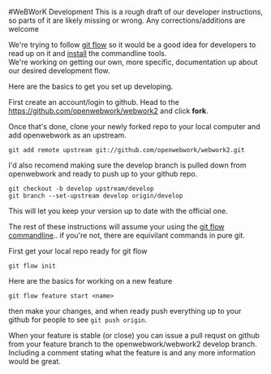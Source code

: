 #WeBWorK Development
This is a rough draft of our developer instructions, so parts of it are likely missing or wrong. Any corrections/additions are welcome

We're trying to follow [git flow](http://nvie.com/posts/a-successful-git-branching-model/) so it would be a good idea for developers to read up on it 
and [install](https://github.com/nvie/gitflow/wiki/Installation) the commandline tools.  
We're working on getting our own, more specific, documentation up about our desired development flow.

Here are the basics to get you set up developing.

First create an account/login to github.  Head to the https://github.com/openwebwork/webwork2 and click **fork**.

Once that's done, clone your newly forked repo to your local computer and add openwebwork as an upstream.

```
git add remote upstream git://github.com/openwebwork/webwork2.git
```

I'd also recomend making sure the develop branch is pulled down from openwebwork and ready to push up to your github repo.

```
git checkout -b develop upstream/develop
git branch --set-upstream develop origin/develop
```

This will let you keep your version up to date with the official one.

The rest of these instructions will assume your using the [git flow commandline](https://github.com/nvie/gitflow/wiki/Command-Line-Arguments).. if you're not, there are equivilant commands in pure git.

First get your local repo ready for git flow

```
git flow init
```

Here are the basics for working on a new feature

```
git flow feature start <name>
```

then make your changes, and when ready push everything up to your github for people to see `git push origin`.

When your feature is stable (or close) you can issue a pull requst on github from your feature branch to the openwebwork/webwork2 develop branch.
Including a comment stating what the feature is and any more information would be great.
